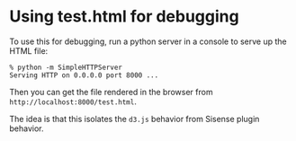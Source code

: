 # Using test.html for debugging

To use this for debugging, run a python server in a console to serve up the HTML file:
```
% python -m SimpleHTTPServer
Serving HTTP on 0.0.0.0 port 8000 ...
```

Then you can get the file rendered in the browser from `http://localhost:8000/test.html`.

The idea is that this isolates the `d3.js` behavior from Sisense plugin behavior.